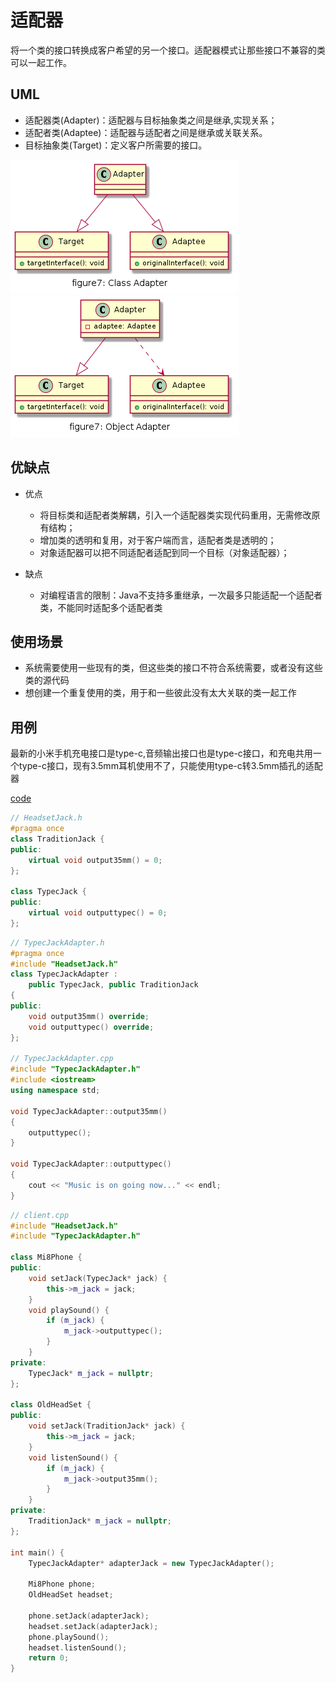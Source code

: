 # 适配器

将一个类的接口转换成客户希望的另一个接口。适配器模式让那些接口不兼容的类可以一起工作。

## UML

* 适配器类(Adapter)：适配器与目标抽象类之间是继承,实现关系；
* 适配者类(Adaptee)：适配器与适配者之间是继承或关联关系。
* 目标抽象类(Target)：定义客户所需要的接口。

![figure7_adapter_class](img/figure7_adapter_class.png)
![figure7_adapter_object](img/figure7_adapter_object.png)

## 优缺点

* 优点
  * 将目标类和适配者类解耦，引入一个适配器类实现代码重用，无需修改原有结构；
  * 增加类的透明和复用，对于客户端而言，适配者类是透明的；
  * 对象适配器可以把不同适配者适配到同一个目标（对象适配器）；


* 缺点
  * 对编程语言的限制：Java不支持多重继承，一次最多只能适配一个适配者类，不能同时适配多个适配者类

## 使用场景

* 系统需要使用一些现有的类，但这些类的接口不符合系统需要，或者没有这些类的源代码
* 想创建一个重复使用的类，用于和一些彼此没有太大关联的类一起工作

## 用例
最新的小米手机充电接口是type-c,音频输出接口也是type-c接口，和充电共用一个type-c接口，现有3.5mm耳机使用不了，只能使用type-c转3.5mm插孔的适配器

[code](../code/07_Adapter)

```c++
// HeadsetJack.h
#pragma once
class TraditionJack {
public:
	virtual void output35mm() = 0;
};

class TypecJack {
public:
	virtual void outputtypec() = 0;
};
```

```c++
// TypecJackAdapter.h
#pragma once
#include "HeadsetJack.h"
class TypecJackAdapter :
	public TypecJack, public TraditionJack
{
public:
	void output35mm() override;
	void outputtypec() override;
};

// TypecJackAdapter.cpp
#include "TypecJackAdapter.h"
#include <iostream>
using namespace std;

void TypecJackAdapter::output35mm()
{
	outputtypec();
}

void TypecJackAdapter::outputtypec()
{
	cout << "Music is on going now..." << endl;
}
```

```c++
// client.cpp
#include "HeadsetJack.h"
#include "TypecJackAdapter.h"

class Mi8Phone {
public:
	void setJack(TypecJack* jack) {
		this->m_jack = jack;
	}
	void playSound() {
		if (m_jack) {
			m_jack->outputtypec();
		}
	}
private:
	TypecJack* m_jack = nullptr;
};

class OldHeadSet {
public:
	void setJack(TraditionJack* jack) {
		this->m_jack = jack;
	}
	void listenSound() {
		if (m_jack) {
			m_jack->output35mm();
		}
	}
private:
	TraditionJack* m_jack = nullptr;
};

int main() {
	TypecJackAdapter* adapterJack = new TypecJackAdapter();

	Mi8Phone phone;
	OldHeadSet headset;

	phone.setJack(adapterJack);
	headset.setJack(adapterJack);
	phone.playSound();
	headset.listenSound();
	return 0;
}
```